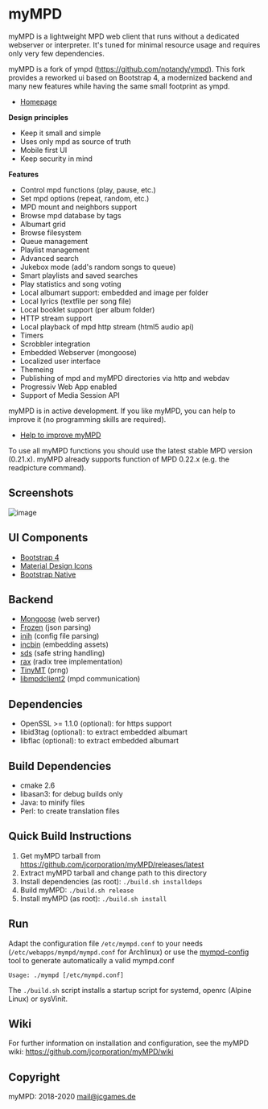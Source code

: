 myMPD
=====

myMPD is a lightweight MPD web client that runs without a dedicated webserver or interpreter. 
It's tuned for minimal resource usage and requires only very few dependencies.

myMPD is a fork of ympd (https://github.com/notandy/ympd).
This fork provides a reworked ui based on Bootstrap 4, a modernized backend and many new features while having the same small footprint as ympd.

- <a href="https://jcorporation.github.io/myMPD/">Homepage</a>

**Design principles**
 - Keep it small and simple
 - Uses only mpd as source of truth
 - Mobile first UI
 - Keep security in mind

**Features**
 - Control mpd functions (play, pause, etc.)
 - Set mpd options (repeat, random, etc.)
 - MPD mount and neighbors support
 - Browse mpd database by tags
 - Albumart grid
 - Browse filesystem
 - Queue management
 - Playlist management
 - Advanced search
 - Jukebox mode (add's random songs to queue)
 - Smart playlists and saved searches
 - Play statistics and song voting
 - Local albumart support: embedded and image per folder
 - Local lyrics (textfile per song file)
 - Local booklet support (per album folder)
 - HTTP stream support
 - Local playback of mpd http stream (html5 audio api)
 - Timers
 - Scrobbler integration
 - Embedded Webserver (mongoose)
 - Localized user interface
 - Themeing
 - Publishing of mpd and myMPD directories via http and webdav
 - Progressiv Web App enabled
 - Support of Media Session API

myMPD is in active development. If you like myMPD, you can help to improve it (no programming skills are required).
  - <a href="https://github.com/jcorporation/myMPD/issues/167">Help to improve myMPD</a>

To use all myMPD functions you should use the latest stable MPD version (0.21.x). myMPD already supports function of MPD 0.22.x (e.g. the readpicture command).

Screenshots
-----------

![image](https://jcorporation.github.io/myMPD/assets/myMDPv6.0.0.gif)

UI Components
-------------
 - <a href="https://getbootstrap.com/">Bootstrap 4</a>
 - <a href="https://material.io/tools/icons/">Material Design Icons</a>
 - <a href="http://thednp.github.io/bootstrap.native/">Bootstrap Native</a>

Backend
-------
 - <a href="https://github.com/cesanta/mongoose">Mongoose</a> (web server)
 - <a href="https://github.com/cesanta/frozen">Frozen</a> (json parsing)
 - <a href="https://github.com/benhoyt/inih">inih</a> (config file parsing)
 - <a href="https://github.com/graphitemaster/incbin">incbin</a> (embedding assets)
 - <a href="https://github.com/antirez/sds">sds</a> (safe string handling)
 - <a href="https://github.com/antirez/rax">rax</a> (radix tree implementation)
 - <a href="https://github.com/MersenneTwister-Lab/TinyMT">TinyMT</a> (prng)
 - <a href="https://github.com/jcorporation/libmpdclient/tree/libmympdclient">libmpdclient2</a> (mpd communication)

Dependencies
------------
 - OpenSSL >= 1.1.0 (optional): for https support
 - libid3tag (optional): to extract embedded albumart
 - libflac (optional): to extract embedded albumart

Build Dependencies
------------------
 - cmake 2.6
 - libasan3: for debug builds only
 - Java: to minify files
 - Perl: to create translation files

Quick Build Instructions
-----------------------
1. Get myMPD tarball from https://github.com/jcorporation/myMPD/releases/latest
2. Extract myMPD tarball and change path to this directory
3. Install dependencies (as root): ``./build.sh installdeps``
4. Build myMPD: ``./build.sh release``
5. Install myMPD (as root): ``./build.sh install``

Run
---
Adapt the configuration file ``/etc/mympd.conf`` to your needs (``/etc/webapps/mympd/mympd.conf`` for Archlinux) or use the <a href="https://github.com/jcorporation/myMPD/wiki/mympd-config">mympd-config</a> tool to generate automatically a valid mympd.conf

``
Usage: ./mympd [/etc/mympd.conf]
``

The ``./build.sh`` script installs a startup script for systemd, openrc (Alpine Linux) or sysVinit.


Wiki
----
For further information on installation and configuration, see the myMPD wiki: https://github.com/jcorporation/myMPD/wiki

Copyright
---------

myMPD: 2018-2020 <mail@jcgames.de>
